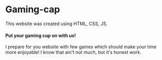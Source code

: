# Gaming-cap

This website was created using HTML, CSS, JS.

#### Put your gaming cup on with us!

I prepare for you website with few games which should make your time more enjoyable!
I know that ain't not much, but it's honest work.
